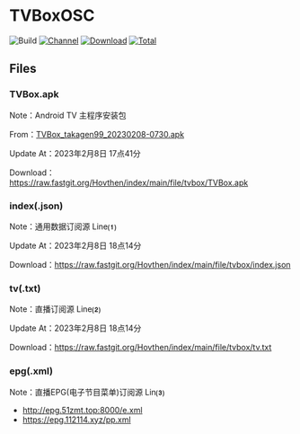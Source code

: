 # TVBoxOSC

![Build](https://shields.io/github/actions/workflow/status/o0HalfLife0o/TVBoxOSC/test.yml?branch=master&logo=github&label=Build)
[![Channel](https://img.shields.io/badge/Follow-Telegram-blue.svg?logo=telegram)](https://t.me/TVBoxOSC)
[![Download](https://img.shields.io/github/v/release/o0HalfLife0o/TVBoxOSC?color=orange&logoColor=orange&label=Download&logo=DocuSign)](https://github.com/o0HalfLife0o/TVBoxOSC/releases/latest) 
[![Total](https://shields.io/github/downloads/o0HalfLife0o/TVBoxOSC/total?logo=Bookmeter&label=Counts&logoColor=yellow&color=yellow)](https://github.com/o0HalfLife0o/TVBoxOSC/releases)

## Files

### TVBox.apk

Note：Android TV 主程序安装包

From：[TVBox_takagen99_20230208-0730.apk](https://github.com/o0HalfLife0o/TVBoxOSC/releases)

Update At：2023年2月8日 17点41分

Download：https://raw.fastgit.org/Hovthen/index/main/file/tvbox/TVBox.apk

### index(.json)

Note：通用数据订阅源 Line**⑴**

Update At：2023年2月8日 18点14分

Download：https://raw.fastgit.org/Hovthen/index/main/file/tvbox/index.json

### tv(.txt)

Note：直播订阅源 Line**⑵**

Update At：2023年2月8日 18点14分

Download：https://raw.fastgit.org/Hovthen/index/main/file/tvbox/tv.txt

### epg(.xml)

Note：直播EPG(电子节目菜单)订阅源 Lin**⑶**

- http://epg.51zmt.top:8000/e.xml
- https://epg.112114.xyz/pp.xml

